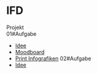 # IFD
Projekt
<br>
01#Aufgabe
-  <a href="https://github.com/carolinbng/IFD/blob/main/01%23Aufgabe/Idee.pdf">Idee</a>
- <a href="https://github.com/carolinbng/IFD/blob/main/01%23Aufgabe/Moodboard.pdf">Moodboard</a>
-  <a href="https://github.com/carolinbng/IFD/blob/main/01%23Aufgabe/Infografiken_Zeit.pdf">Print Infografiken</a>
02#Aufgabe
-  <a href="">Idee</a>
